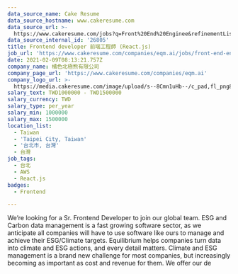 ```yaml
---
data_source_name: Cake Resume
data_source_hostname: www.cakeresume.com
data_source_url: >-
  https://www.cakeresume.com/jobs?q=Front%20End%20Enginee&refinementList[lang_name][0]=E[…]tech_front-end-development&range[salary_range][min]=1000000
data_source_internal_id: '26805'
title: Frontend developer 前端工程師 (React.js)
job_url: 'https://www.cakeresume.com/companies/eqm.ai/jobs/front-end-engineer-ba9712'
date: 2021-02-09T08:13:21.757Z
company_name: 橘色北極熊有限公司
company_page_url: 'https://www.cakeresume.com/companies/eqm.ai'
company_logo_url: >-
  https://media.cakeresume.com/image/upload/s--8Cmn1uHb--/c_pad,fl_png8,h_200,w_200/v1612844290/dbs3qnbk88z6jbtdbmjw.png
salary_text: TWD1000000 - TWD1500000
salary_currency: TWD
salary_type: per_year
salary_min: 1000000
salary_max: 1500000
location_list:
  - Taiwan
  - 'Taipei City, Taiwan'
  - '台北市, 台灣'
  - 台灣
job_tags:
  - 台北
  - AWS
  - React.js
badges:
  - Frontend

---
```


We’re looking for a Sr. Frontend Developer to join our global team. ESG and Carbon data management is a fast growing software sector, as we anticipate all companies will have to use software like ours to manage and achieve their ESG/Climate targets. Equilibrium helps companies turn data into climate and ESG actions, and every detail matters. Climate and ESG management is a brand new challenge for most companies, but increasingly becoming as important as cost and revenue for them. We offer our de